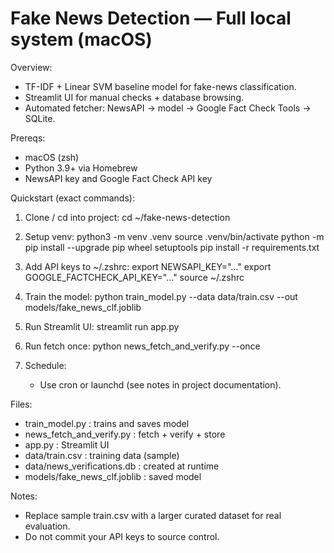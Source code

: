 # Fake News Detection — Full local system (macOS)

Overview:
- TF-IDF + Linear SVM baseline model for fake-news classification.
- Streamlit UI for manual checks + database browsing.
- Automated fetcher: NewsAPI -> model -> Google Fact Check Tools -> SQLite.

Prereqs:
- macOS (zsh)
- Python 3.9+ via Homebrew
- NewsAPI key and Google Fact Check API key

Quickstart (exact commands):
1) Clone / cd into project:
   cd ~/fake-news-detection

2) Setup venv:
   python3 -m venv .venv
   source .venv/bin/activate
   python -m pip install --upgrade pip wheel setuptools
   pip install -r requirements.txt

3) Add API keys to ~/.zshrc:
   export NEWSAPI_KEY="..."
   export GOOGLE_FACTCHECK_API_KEY="..."
   source ~/.zshrc

4) Train the model:
   python train_model.py --data data/train.csv --out models/fake_news_clf.joblib

5) Run Streamlit UI:
   streamlit run app.py

6) Run fetch once:
   python news_fetch_and_verify.py --once

7) Schedule:
   - Use cron or launchd (see notes in project documentation).

Files:
- train_model.py : trains and saves model
- news_fetch_and_verify.py : fetch + verify + store
- app.py : Streamlit UI
- data/train.csv : training data (sample)
- data/news_verifications.db : created at runtime
- models/fake_news_clf.joblib : saved model

Notes:
- Replace sample train.csv with a larger curated dataset for real evaluation.
- Do not commit your API keys to source control.